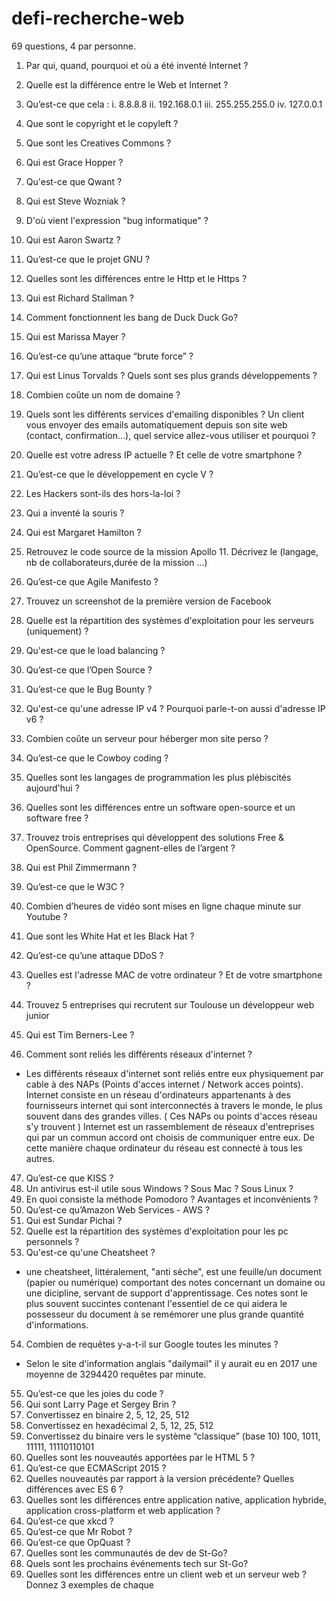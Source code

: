 # defi-recherche-web
69 questions, 4 par personne.

1) Par qui, quand, pourquoi et où a été inventé Internet ?
2) Quelle est la différence entre le Web et Internet ?
3) Qu’est-ce que cela :
  i. 8.8.8.8
  ii. 192.168.0.1
  iii. 255.255.255.0
  iv. 127.0.0.1
4) Que sont le copyright et le copyleft ?
5) Que sont les Creatives Commons ?
6) Qui est Grace Hopper ?
7) Qu'est-ce que Qwant ?
8) Qui est Steve Wozniak ?
9) D'où vient l'expression "bug informatique" ?
10) Qui est Aaron Swartz ?
11) Qu’est-ce que le projet GNU ?
12) Quelles sont les différences entre le Http et le
Https ?
13) Qui est Richard Stallman ?
14) Comment fonctionnent les bang de Duck Duck Go?
15) Qui est Marissa Mayer ?
16) Qu’est-ce qu’une attaque “brute force” ?
17) Qui est Linus Torvalds ? Quels sont ses plus grands développements ?
18) Combien coûte un nom de domaine ?
19) Quels sont les différents services d'emailing disponibles ? Un client vous envoyer des emails
automatiquement depuis son site web (contact, confirmation...), quel service allez-vous utiliser et pourquoi ?
 
20) Quelle est votre adress IP actuelle ? Et celle de votre smartphone ?
21) Qu’est-ce que le développement en cycle V ?
22) Les Hackers sont-ils des hors-la-loi ?
23) Qui a inventé la souris ?
24) Qui est Margaret Hamilton ?
25) Retrouvez le code source de la mission Apollo 11. Décrivez le (langage, nb de collaborateurs,durée de la mission ...)
26) Qu’est-ce que Agile Manifesto ?
27) Trouvez un screenshot de la première version de Facebook
28) Quelle est la répartition des systèmes d'exploitation pour les serveurs (uniquement) ?
29) Qu'est-ce que le load balancing ?
30) Qu’est-ce que l’Open Source ?
31) Qu’est-ce que le Bug Bounty ?
32) Qu'est-ce qu'une adresse IP v4 ? Pourquoi parle-t-on aussi d'adresse IP v6 ?
33) Combien coûte un serveur pour héberger mon site perso ?
34) Qu’est-ce que le Cowboy coding ?
35) Quelles sont les langages de programmation les plus plébiscités aujourd'hui ?
36) Quelles sont les différences entre un software open-source et un software free ?
37) Trouvez trois entreprises qui développent des solutions Free & OpenSource. Comment gagnent-elles de l’argent ?
38) Qui est Phil Zimmermann ?
39) Qu’est-ce que le W3C ?
40) Combien d’heures de vidéo sont mises en ligne chaque minute sur Youtube ?
41) Que sont les White Hat et les Black Hat ?
42) Qu’est-ce qu’une attaque DDoS ?
43) Quelles est l'adresse MAC de votre ordinateur ? Et de votre smartphone ?
44) Trouvez 5 entreprises qui recrutent sur Toulouse un développeur web junior
45) Qui est Tim Berners-Lee ?
46) Comment sont reliés les différents réseaux d'internet ?
- Les différents réseaux d'internet sont reliés entre eux physiquement par cable à des NAPs (Points d'acces internet / Network acces points). Internet consiste en un réseau d'ordinateurs appartenants à des fournisseurs internet qui sont interconnectés à travers le monde, le plus souvent dans des grandes villes. ( Ces NAPs ou points d'acces réseau s'y trouvent )
Internet est un rassemblement de réseaux d'entreprises qui par un commun accord ont choisis de communiquer entre eux.
De cette manière chaque ordinateur du réseau est connecté à tous les autres.
47) Qu’est-ce que KISS ?
48) Un antivirus est-il utile sous Windows ? Sous Mac ? Sous Linux ?
49) En quoi consiste la méthode Pomodoro ? Avantages et inconvénients ?
50) Qu’est-ce qu’Amazon Web Services - AWS ?
51)  Qui est Sundar Pichai ?
52) Quelle est la répartition des systèmes d'exploitation pour les pc personnels ?
53) Qu'est-ce qu'une Cheatsheet ?
- une cheatsheet, littéralement, "anti sèche", est une feuille/un document (papier ou numérique) comportant des notes concernant un domaine ou une dicipline, servant de support d'apprentissage. Ces notes sont le plus souvent succintes contenant l'essentiel de ce qui aidera le possesseur du document à se remémorer une plus grande quantité d'informations.
54) Combien de requêtes y-a-t-il sur Google toutes les minutes ?
- Selon le site d'information anglais "dailymail" il y aurait eu en 2017 une moyenne de 3294420 requêtes par minute.
55) Qu’est-ce que les joies du code ?
56) Qui sont Larry Page et Sergey Brin ?
57) Convertissez en binaire 2, 5, 12, 25, 512
58) Convertissez en hexadécimal 2, 5, 12, 25, 512
59) Convertissez du binaire vers le système “classique” (base 10) 100, 1011, 11111, 11110110101
60) Quelles sont les nouveautés apportées par le HTML 5 ?
61) Qu’est-ce que ECMAScript 2015 ? 
62) Quelles nouveautés par rapport à la version précédente? Quelles différences avec ES 6 ?
63) Quelles sont les différences entre application native, application hybride, 
    application cross-platform et web application ?
64)  Qu’est-ce que xkcd ?
65) Qu’est-ce que Mr Robot ?
66) Qu’est-ce que OpQuast ?
67) Quelles sont les communautés de dev de St-Go?
68) Quels sont les prochains événements tech sur St-Go?
69) Quelles sont les différences entre un client web et un
serveur web ? Donnez 3 exemples de chaque
